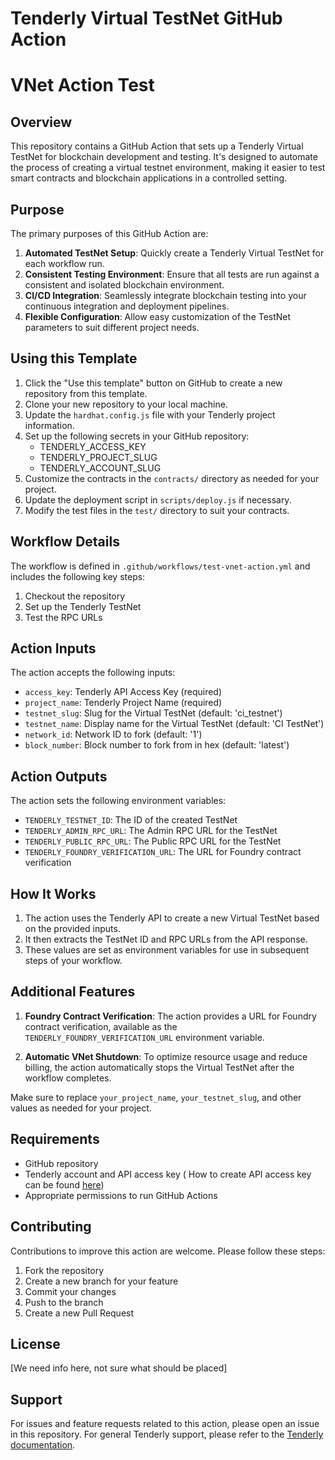 # Tenderly Virtual TestNet GitHub Action
# VNet Action Test
## Overview

This repository contains a GitHub Action that sets up a Tenderly Virtual TestNet for blockchain development and testing. It's designed to automate the process of creating a virtual testnet environment, making it easier to test smart contracts and blockchain applications in a controlled setting.

## Purpose

The primary purposes of this GitHub Action are:

1. **Automated TestNet Setup**: Quickly create a Tenderly Virtual TestNet for each workflow run.
2. **Consistent Testing Environment**: Ensure that all tests are run against a consistent and isolated blockchain environment.
3. **CI/CD Integration**: Seamlessly integrate blockchain testing into your continuous integration and deployment pipelines.
4. **Flexible Configuration**: Allow easy customization of the TestNet parameters to suit different project needs.

## Using this Template

1. Click the "Use this template" button on GitHub to create a new repository from this template.
2. Clone your new repository to your local machine.
3. Update the `hardhat.config.js` file with your Tenderly project information.
4. Set up the following secrets in your GitHub repository:
   - TENDERLY_ACCESS_KEY
   - TENDERLY_PROJECT_SLUG
   - TENDERLY_ACCOUNT_SLUG
5. Customize the contracts in the `contracts/` directory as needed for your project.
6. Update the deployment script in `scripts/deploy.js` if necessary.
7. Modify the test files in the `test/` directory to suit your contracts.

## Workflow Details

The workflow is defined in `.github/workflows/test-vnet-action.yml` and includes the following key steps:

1. Checkout the repository
2. Set up the Tenderly TestNet
3. Test the RPC URLs


## Action Inputs

The action accepts the following inputs:

- `access_key`: Tenderly API Access Key (required)
- `project_name`: Tenderly Project Name (required)
- `testnet_slug`: Slug for the Virtual TestNet (default: 'ci_testnet')
- `testnet_name`: Display name for the Virtual TestNet (default: 'CI TestNet')
- `network_id`: Network ID to fork (default: '1')
- `block_number`: Block number to fork from in hex (default: 'latest')


## Action Outputs

The action sets the following environment variables:

- `TENDERLY_TESTNET_ID`: The ID of the created TestNet
- `TENDERLY_ADMIN_RPC_URL`: The Admin RPC URL for the TestNet
- `TENDERLY_PUBLIC_RPC_URL`: The Public RPC URL for the TestNet
- `TENDERLY_FOUNDRY_VERIFICATION_URL`: The URL for Foundry contract verification

## How It Works

1. The action uses the Tenderly API to create a new Virtual TestNet based on the provided inputs.
2. It then extracts the TestNet ID and RPC URLs from the API response.
3. These values are set as environment variables for use in subsequent steps of your workflow.

## Additional Features

1. **Foundry Contract Verification**: The action provides a URL for Foundry contract verification, available as the `TENDERLY_FOUNDRY_VERIFICATION_URL` environment variable.

2. **Automatic VNet Shutdown**: To optimize resource usage and reduce billing, the action automatically stops the Virtual TestNet after the workflow completes.


Make sure to replace `your_project_name`, `your_testnet_slug`, and other values as needed for your project.

## Requirements

- GitHub repository
- Tenderly account and API access key ( How to create API access key can be found [here](https://docs.tenderly.co/account/projects/how-to-generate-api-access-token))
- Appropriate permissions to run GitHub Actions

## Contributing

Contributions to improve this action are welcome. Please follow these steps:

1. Fork the repository
2. Create a new branch for your feature
3. Commit your changes
4. Push to the branch
5. Create a new Pull Request

## License

[We need info here, not sure what should be placed]

## Support

For issues and feature requests related to this action, please open an issue in this repository. For general Tenderly support, please refer to the [Tenderly documentation](https://docs.tenderly.co/).
